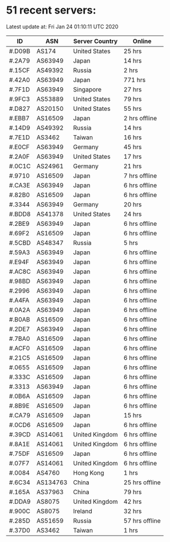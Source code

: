 # 51 recent servers:

Latest update at: Fri Jan 24 01:10:11 UTC 2020

| ID | ASN | Server Country | Online |
| -- | --- | -------------- | ------ |
| #.D09B | AS174 | United States | 25 hrs |
| #.2A79 | AS63949 | Japan | 14 hrs |
| #.15CF | AS49392 | Russia | 2 hrs |
| #.42A0 | AS63949 | Japan | 771 hrs |
| #.7F1D | AS63949 | Singapore | 27 hrs |
| #.9FC3 | AS53889 | United States | 79 hrs |
| #.D827 | AS20150 | United States | 55 hrs |
| #.EBB7 | AS16509 | Japan | 2 hrs offline |
| #.14D9 | AS49392 | Russia | 14 hrs |
| #.7E1D | AS3462 | Taiwan | 16 hrs |
| #.E0CF | AS63949 | Germany | 45 hrs |
| #.2A0F | AS63949 | United States | 17 hrs |
| #.0C1C | AS24961 | Germany | 21 hrs |
| #.9710 | AS16509 | Japan | 7 hrs offline |
| #.CA3E | AS63949 | Japan | 6 hrs offline |
| #.82B0 | AS16509 | Japan | 6 hrs offline |
| #.3344 | AS63949 | Germany | 20 hrs |
| #.BDD8 | AS41378 | United States | 24 hrs |
| #.2BE9 | AS63949 | Japan | 6 hrs offline |
| #.69F2 | AS16509 | Japan | 6 hrs offline |
| #.5CBD | AS48347 | Russia | 5 hrs |
| #.59A3 | AS63949 | Japan | 6 hrs offline |
| #.E94F | AS63949 | Japan | 6 hrs offline |
| #.AC8C | AS63949 | Japan | 6 hrs offline |
| #.98BD | AS63949 | Japan | 6 hrs offline |
| #.2996 | AS63949 | Japan | 6 hrs offline |
| #.A4FA | AS63949 | Japan | 6 hrs offline |
| #.0A2A | AS63949 | Japan | 6 hrs offline |
| #.B0AB | AS16509 | Japan | 6 hrs offline |
| #.2DE7 | AS63949 | Japan | 6 hrs offline |
| #.7BA0 | AS16509 | Japan | 6 hrs offline |
| #.ACF0 | AS16509 | Japan | 6 hrs offline |
| #.21C5 | AS16509 | Japan | 6 hrs offline |
| #.0655 | AS16509 | Japan | 6 hrs offline |
| #.333C | AS16509 | Japan | 6 hrs offline |
| #.3313 | AS63949 | Japan | 6 hrs offline |
| #.0B6A | AS16509 | Japan | 6 hrs offline |
| #.8B9E | AS16509 | Japan | 6 hrs offline |
| #.CA79 | AS16509 | Japan | 15 hrs |
| #.0CD6 | AS16509 | Japan | 6 hrs offline |
| #.39CD | AS14061 | United Kingdom | 6 hrs offline |
| #.8A1E | AS14061 | United Kingdom | 6 hrs offline |
| #.75DF | AS16509 | Japan | 6 hrs offline |
| #.07F7 | AS14061 | United Kingdom | 6 hrs offline |
| #.0084 | AS4760 | Hong Kong | 1 hrs |
| #.6C34 | AS134763 | China | 25 hrs offline |
| #.165A | AS37963 | China | 79 hrs |
| #.DDA9 | AS8075 | United Kingdom | 42 hrs |
| #.900C | AS8075 | Ireland | 32 hrs |
| #.285D | AS51659 | Russia | 57 hrs offline |
| #.37D0 | AS3462 | Taiwan | 1 hrs |

